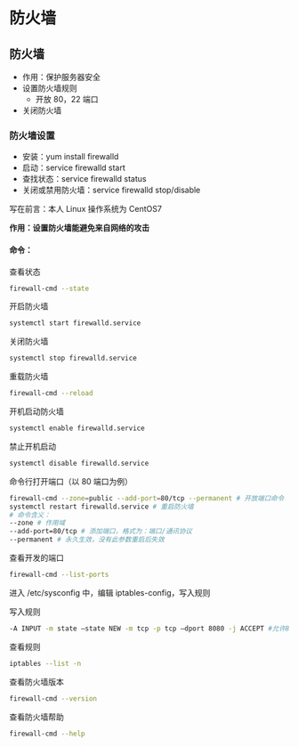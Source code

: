 # 防火墙





## 防火墙

-   作用：保护服务器安全
-   设置防火墙规则
    -   开放 80，22 端口
-   关闭防火墙

### 防火墙设置

-   安装：yum install firewalld
-   启动：service firewalld start
-   查找状态：service firewalld status
-   关闭或禁用防火墙：service firewalld stop/disable







写在前言：本人 Linux 操作系统为 CentOS7

**作用：设置防火墙能避免来自网络的攻击**

#### 命令：

查看状态

```bash
firewall-cmd --state
```

开启防火墙

```bash
systemctl start firewalld.service
```

关闭防火墙

```bash
systemctl stop firewalld.service
```

重载防火墙

```bash
firewall-cmd --reload
```

开机启动防火墙

```bash
systemctl enable firewalld.service
```

禁止开机启动

```bash
systemctl disable firewalld.service
```

命令行打开端口（以 80 端口为例）

```bash
firewall-cmd --zone=public --add-port=80/tcp --permanent # 开放端口命令
systemctl restart firewalld.service # 重启防火墙
# 命令含义：
--zone # 作用域
--add-port=80/tcp # 添加端口，格式为：端口/通讯协议
--permanent # 永久生效，没有此参数重启后失效
```

查看开发的端口

```bash
firewall-cmd --list-ports
```

进入 /etc/sysconfig 中，编辑 iptables-config，写入规则

写入规则

```bash
-A INPUT -m state –state NEW -m tcp -p tcp –dport 8080 -j ACCEPT #允许8080端口通过防火墙
```

查看规则

```bash
iptables --list -n
```

查看防火墙版本

```bash
firewall-cmd --version
```

查看防火墙帮助

```bash
firewall-cmd --help
```
